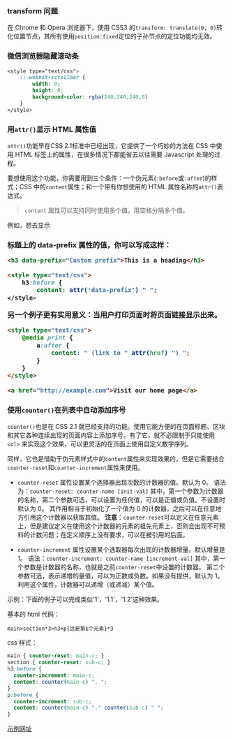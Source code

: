 ### transform 问题
在 Chrome 和 Opera 浏览器下，使用 CSS3 的`transform: translate(0, 0)`转化位置节点，其所有使用`position:fixed`定位的子孙节点的定位功能均无效。


### 微信浏览器隐藏滚动条

```css
<style type="text/css">
    ::-webkit-scrollbar {
        width: 0;
        height: 0;
        background-color: rgba(240,240,240,0)
    }
</style>
```


### 用`attr()`显示 HTML 属性值
`attr()`功能早在CSS 2.1标准中已经出现，它提供了一个巧妙的方法在 CSS 中使用 HTML 标签上的属性，在很多情况下都能省去以往需要 Javascript 处理的过程。

要想使用这个功能，你需要用到三个条件：一个伪元素(`:before`或`:after`)的样式；CSS 中的`content`属性；和一个带有你想使用的 HTML 属性名称的`attr()`表达式。

> `content` 属性可以支持同时使用多个值，用空格分隔多个值。

例如，想去显示 <h3> 标题上的 data-prefix 属性的值，你可以写成这样：

```html
<h3 data-prefix="Custom prefix">This is a heading</h3>

<style type="text/css">
    h3:before {
        content: attr('data-prefix') " ";
</style>
```

另一个例子更有实用意义：当用户打印页面时将页面链接显示出来。

```html
<style type="text/css">
    @media print {
        a:after {
            content: " (link to " attr(href) ") ";
        }
    }
</style>

<a href="http://example.com">Visit our home page</a>
```

### 使用`counter()`在列表中自动添加序号
`counter()`也是在 CSS 2.1 就已经支持的功能。使用它能方便的在页面标题、区块和其它各种连续出现的页面内容上添加序号。有了它，就不必限制于只能使用`<ol>` 来实现这个效果，可以更灵活的在页面上使用自定义数字序列。

同样，它也是借助于伪元素样式中的`content`属性来实现效果的，但是它需要结合`counter-reset`和`counter-increment`属性来使用。

- `counter-reset` 属性设置某个选择器出现次数的计数器的值。默认为 0。
    语法为：`counter-reset: counter-name [init-val]`
    其中，第一个参数为计数器的名称，第二个参数可选，可以设置为任何值，可以是正值或负值。不设置时默认为 0。
    其作用相当于初始化了一个值为 0 的计数器，之后可以在任意地方引用这个计数器以获取其值。
    **注意**：`counter-reset`可以定义在任意元素上，但是建议定义在使用这个计数器的元素的祖先元素上，否则会出现不可预料的计数问题；在定义顺序上没有要求，可以在被引用的后面。
        
- `counter-increment` 属性设置某个选取器每次出现的计数器增量。默认增量是 1。
    语法：`counter-increment: counter-name [increment-val]`
    其中，第一个参数是计数器的名称，也就是之前`counter-reset`中设置的计数器。
    第二个参数可选，表示递增的量值，可以为正数或负数。如果没有提供，默认为 1。
    利用这个属性，计数器可以递增（或递减）某个值。

示例：下面的例子可以完成类似'1'，'1.1'，'1.2'这种效果。

基本的 html 代码：

```
main>section*3>h3+p{这是第$个元素}*3
```

css 样式：

```css
main { counter-reset: main-c; }
section { counter-reset: sub-c; }
h3:before {
  counter-increment: main-c;
  content: counter(main-c) ". ";
}
p:before { 
  counter-increment: sub-c;
  content: counter(main-c) "." counter(sub-c) " ";
}
```

[示例网址](http://codepen.io/Lin07ux/pen/LNrVjy?editors=1100)


